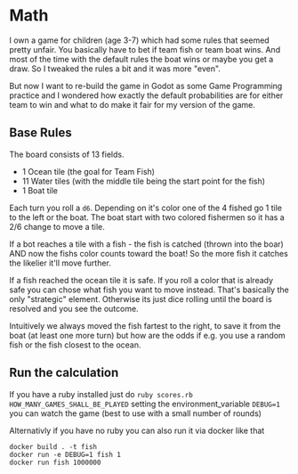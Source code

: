 # Math

I own a game for children (age 3-7) which had some rules that seemed pretty unfair. You basically have to bet if
team fish or team boat wins. And most of the time with the default rules the boat wins or maybe you get a draw.
So I tweaked the rules a bit and it was more "even".

But now I want to re-build the game in Godot as some Game Programming practice and I wondered how exactly the
default probabilities are for either team to win and what to do make it fair for my version of the game.

## Base Rules

The board consists of 13 fields.
- 1 Ocean tile (the goal for Team Fish)
- 11 Water tiles (with the middle tile being the start point for the fish)
- 1 Boat tile

Each turn you roll a `d6`. Depending on it's color one of the 4 fished go 1 tile to the left or
the boat. The boat start with two colored fishermen so it has a 2/6 change to move a tile.

If a bot reaches a tile with a fish - the fish is catched (thrown into the boar) AND now the fishs
color counts toward the boat! So the more fish it catches the likelier it'll move further.

If a fish reached the ocean tile it is safe. If you roll a color that is already safe you can chose
what fish you want to move instead. That's basically the only "strategic" element. Otherwise its
just dice rolling until the board is resolved and you see the outcome.

Intuitively we always moved the fish fartest to the right, to save it from the boat (at least one
more turn) but how are the odds if e.g. you use a random fish or the fish closest to the ocean.

## Run the calculation

If you have a ruby installed just do `ruby scores.rb HOW_MANY_GAMES_SHALL_BE_PLAYED`
setting the environment_variable `DEBUG=1` you can watch the game (best to use with a small number of
rounds)

Alternativly if you have no ruby you can also run it via docker like that

```
docker build . -t fish
docker run -e DEBUG=1 fish 1
docker run fish 1000000
```

